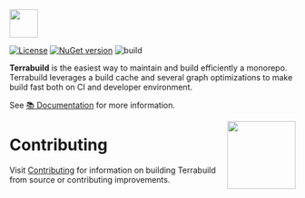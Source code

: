 <a href="https://terrabuild.io?utm_campaign=magnusopera-terrabuild-github-repo&utm_source=github.com&utm_medium=top-logo" title="Terrabuild - Monorepo build tool">
    <img src="https://terrabuild.io/images/logo-name.svg" height="50" />
</a>

<br>

[![License](https://img.shields.io/github/license/magnusopera/terrabuild)](LICENSE)
[![NuGet version](https://badge.fury.io/nu/terrabuild.svg)](https://www.nuget.org/packages/Terrabuild)
![build](https://github.com/magnusopera/terrabuild/actions/workflows/build.yml/badge.svg?branch=main)

**Terrabuild** is the easiest way to maintain and build efficiently a monorepo. Terrabuild leverages a build cache and several graph optimizations to make build fast both on CI and developer environment.

See [📚 Documentation](https://terrabuild.io) for more information.

<a href="https://terrabuild.io/docs/?utm_campaign=magnusopera-terrabuild-github-repo&utm_source=github.com&utm_medium=get-started-button" title="Get Started">
    <img src="https://magnusopera.io/images/get-started.svg" align="right" width="120">
</a>

# Contributing
Visit [Contributing](CONTRIBUTING.md) for information on building Terrabuild from source or contributing improvements.
